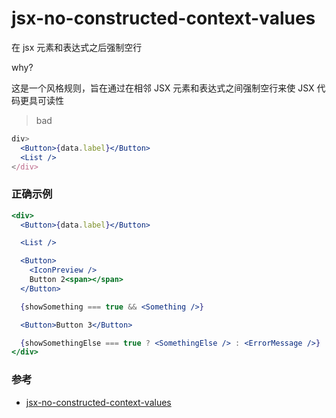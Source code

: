 # jsx-no-constructed-context-values

在 jsx 元素和表达式之后强制空行

why?

这是一个风格规则，旨在通过在相邻 JSX 元素和表达式之间强制空行来使 JSX 代码更具可读性
> bad

```jsx
div>
  <Button>{data.label}</Button>
  <List />
</div>
```

### 正确示例

```jsx
<div>
  <Button>{data.label}</Button>

  <List />

  <Button>
    <IconPreview />
    Button 2<span></span>
  </Button>

  {showSomething === true && <Something />}

  <Button>Button 3</Button>

  {showSomethingElse === true ? <SomethingElse /> : <ErrorMessage />}
</div>
```

### 参考

- [jsx-no-constructed-context-values](https://github.com/jsx-eslint/eslint-plugin-react/blob/c42b624d0fb9ad647583a775ab9751091eec066f/docs/rules/jsx-no-constructed-context-values)
